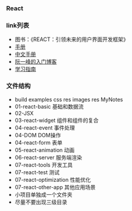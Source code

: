 ### React

### link列表
+ 图书：《REACT：引领未来的用户界面开发框架》 
+ [手册](https://facebook.github.io/react/docs/hello-world.html)
+ [中文手册](http://reactjs.cn/react/docs/getting-started-zh-CN.html)
+ [阮一峰的入门博客](http://www.ruanyifeng.com/blog/2015/03/react.html)
+ [学习指南](https://github.com/reactnativecn/react-native-guide)

### 文件结构
+ build examples css res images res MyNotes
+ 01-react-basic 基础和数据流
+ 02-JSX
+ 03-react-widget 组件和组件的复合
+ 04-react-event 事件处理
+ 04-DOM DOM操作
+ 04-react-form 表单
+ 05-react-animation 动画
+ 06-react-server 服务端渲染
+ 07-react-tools 开发工具
+ 07-react-test 测试
+ 07-react-optimization 性能优化
+ 07-react-other-app 其他应用场景
+ 小项目单独成一个文件夹
+ 尽量不要出现三级目录

### 